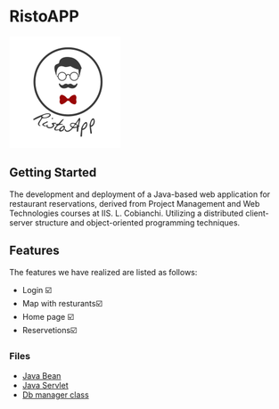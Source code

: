 # RistoAPP
![picture](ristoapp/MEDIA/logo.png)
 
## Getting Started
The development and deployment of a Java-based web application for restaurant reservations, derived from Project Management and Web Technologies courses at IIS. L. Cobianchi. Utilizing a distributed client-server structure and object-oriented programming techniques. 

## Features
The features we have realized are listed as follows:
* Login ☑️
* Map with resturants☑️
* Home page ☑️
* Reservetions☑️

### Files
- [Java Bean](https://github.com/DavidePrea/RISTOAPP-2019/tree/master/src/ristoapp/bean)
- [Java Servlet](https://github.com/DavidePrea/RISTOAPP-2019/tree/master/src/ristoapp/servlet)
- [Db manager class](https://github.com/DavidePrea/RISTOAPP-2019/tree/master/src/ristoapp/db)

 
